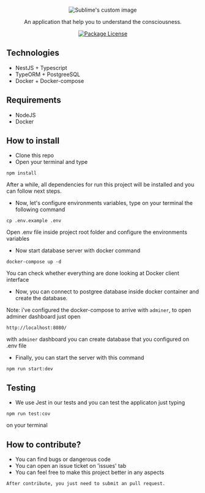 ![]()
<p align="center">
  <img src="https://i.imgur.com/QuKSeyu.png" alt="Sublime's custom image"/>
</p>

[circleci-image]: https://img.shields.io/circleci/build/github/nestjs/nest/master?token=abc123def456
[circleci-url]: https://circleci.com/gh/nestjs/nest

  <p align="center">An application that help you to understand the consciousness.</p>
    <p align="center">
<a href="https://www.npmjs.com/~nestjscore" target="_blank"><img src="https://img.shields.io/npm/l/@nestjs/core.svg" alt="Package License" /></a>
<!-- <a href="https://coveralls.io/github/nestjs/nest?branch=master" target="_blank"><img src="https://coveralls.io/repos/github/nestjs/nest/badge.svg?branch=master#9" alt="Coverage" /></a> -->

## Technologies
- NestJS + Typescript
- TypeORM + PostgreeSQL
- Docker + Docker-compose

## Requirements
- NodeJS
- Docker

## How to install
- Clone this repo
- Open your terminal and type
```
npm install
```

After a while, all dependencies for run this project will be installed and you can follow next steps.

- Now, let's configure environments variables, type on your terminal the following command
```
cp .env.example .env
```
Open .env file inside project root folder and configure the environments variables

- Now start database server with docker command
```
docker-compose up -d
```
You can check whether everything are done looking at Docker client interface

- Now, you can connect to postgree database inside docker container and create the database.

Note: i've configured the docker-compose to arrive with `adminer`, to open adminer dashboard just open
```
http://localhost:8080/
```
with `adminer` dashboard you can create database that you configured on .env file

- Finally, you can start the server with this command
```
npm run start:dev
```

## Testing
- We use Jest in our tests and you can test the applicaton just typing 
```
npm run test:cov
```
on your terminal

## How to contribute?
- You can find bugs or dangerous code 
- You can open an issue ticket on 'issues' tab
- You can feel free to make this project better in any aspects
```
After contribute, you just need to submit an pull request.
```
